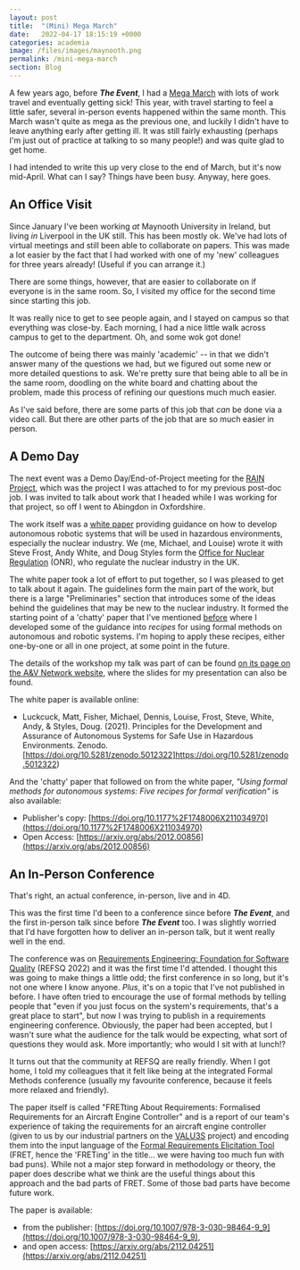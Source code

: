 ```yaml
---
layout: post
title:  "(Mini) Mega March"
date:   2022-04-17 18:15:19 +0000
categories: academia
image: /files/images/maynooth.png
permalink: /mini-mega-march
section: Blog
---
```


A few years ago, before _**The Event**_, I had a [Mega March](/mega-march) with lots of work travel and eventually getting sick! This year, with travel starting to feel a little safer, several in-person events happened within the same month. This March wasn't quite as mega as the previous one, and luckily I didn't have to leave anything early after getting ill. It was still fairly exhausting (perhaps I'm just out of practice at talking to so many people!) and was quite glad to get home.

I had intended to write this up very close to the end of March, but it's now mid-April. What can I say? Things have been busy. Anyway, here goes.

## An Office Visit

Since January I've been working *at* Maynooth University in Ireland, but living *in* Liverpool in the UK still. This has been mostly ok. We've had lots of virtual meetings and still been able to collaborate on papers. This was made a lot easier by the fact that I had worked with one of my 'new' colleagues for three years already! (Useful if you can arrange it.)

There are some things, however, that are easier to collaborate on if everyone is in the same room. So, I visited my office for the second time since starting this job.

It was really nice to get to see people again, and I stayed on campus so that everything was close-by. Each morning, I had a nice little walk across campus to get to the department. Oh, and some wok got done!

The outcome of being there was mainly 'academic' -- in that we didn't answer many of the questions we had, but we figured out some new or more detailed questions to ask. We're pretty sure that being able to all be in the same room, doodling on the white board and chatting about the problem, made this process of refining our questions much much easier.

As I've said before, there are some parts of this job that _can_ be done via a video call. But there are other parts of the job that are so much easier in person.  


## A Demo Day

The next event was a Demo Day/End-of-Project meeting for the [RAIN Project](https://rainhub.org.uk/), which was the project I was attached to for my previous post-doc job. I was invited to talk about work that I headed while I was working for that project, so off I went to Abingdon in Oxfordshire.

The work itself was a [white paper](https://www.parliament.uk/site-information/glossary/white-paper/) providing guidance on how to develop autonomous robotic systems that will be used in hazardous environments, especially the nuclear industry. We (me, Michael, and Louise) wrote it with Steve Frost, Andy White, and Doug Styles form the [Office for Nuclear Regulation](http://www.onr.org.uk/) (ONR), who regulate the nuclear industry in the UK.

The white paper took a lot of effort to put together, so I was pleased to get to talk about it again. The guidelines form the main part of the work, but there is a large "Preliminaries" section that introduces some of the ideas behind the guidelines that may be new to the nuclear industry. It formed the starting point of a 'chatty' paper that I've mentioned [before](/hubs-roundup#Defending-Formal-Methods) where I developed some of the guidance into _recipes_ for using formal methods on autonomous and robotic systems. I'm hoping to apply these recipes, either one-by-one or all in one project, at some point in the future.

The details of the workshop my talk was part of can be found [on its page on the A&V Network website](https://autonomy-and-verification.github.io/events/principles-safety-cases-workshop), where the slides for my presentation can also be found.

The white paper is available online:
* Luckcuck, Matt, Fisher, Michael, Dennis, Louise, Frost, Steve, White, Andy, & Styles, Doug. (2021). Principles for the Development and Assurance of Autonomous Systems for Safe Use in Hazardous Environments. Zenodo. [https://doi.org/10.5281/zenodo.5012322]https://doi.org/10.5281/zenodo.5012322)

And the 'chatty' paper that followed on from the white paper, _"Using formal methods for autonomous systems: Five recipes for formal verification"_ is also available:
* Publisher's copy: [https://doi.org/10.1177%2F1748006X211034970](https://doi.org/10.1177%2F1748006X211034970)
* Open Access: [https://arxiv.org/abs/2012.00856](https://arxiv.org/abs/2012.00856)




## An In-Person Conference

That's right, an actual conference, in-person, live and in 4D.

This was the first time I'd been to a conference since before _**The Event**_, and the first in-person talk since before _**The Event**_ too.
I was slightly worried that I'd have forgotten how to deliver an in-person talk, but it went really well in the end.

The conference was on [Requirements Engineering: Foundation for Software Quality](https://2022.refsq.org/) (REFSQ 2022) and it was the first time I'd attended. I thought this was going to make things a little odd; the first conference in so long, but it's not one where I know anyone. *Plus*, it's on a topic that I've not published in before. I have often tried to encourage the use of formal methods by telling people that "even if you just focus on the system's requirements, that's a great place to start", but now I was trying to publish in a requirements engineering conference. Obviously, the paper had been accepted, but I wasn't sure what the audience for the talk would be expecting, what sort of questions they would ask. More importantly; who would I sit with at lunch!?

It turns out that the community at REFSQ are really friendly. When I got home, I told my colleagues that it felt like being at the integrated Formal Methods conference (usually my favourite conference, because it feels more relaxed and friendly).

The paper itself is called "FRETting About Requirements: Formalised Requirements for an Aircraft Engine Controller" and is a report of our team's experience of taking the requirements for an aircraft engine controller (given to us by our industrial partners on the [VALU3S](https://valu3s.eu/) project) and encoding them into the input language of the [Formal Requirements Elicitation Tool](https://github.com/NASA-SW-VnV/fret) (FRET, hence the 'FRETing' in the title... we were having too much fun with bad puns). While not a major step forward in methodology or theory, the paper does describe what we think are the useful things about this approach and the bad parts of FRET. Some of those bad parts have become future work.

The paper is available:
* from the publisher: [https://doi.org/10.1007/978-3-030-98464-9_9](https://doi.org/10.1007/978-3-030-98464-9_9),
* and open access: [https://arxiv.org/abs/2112.04251](https://arxiv.org/abs/2112.04251)
